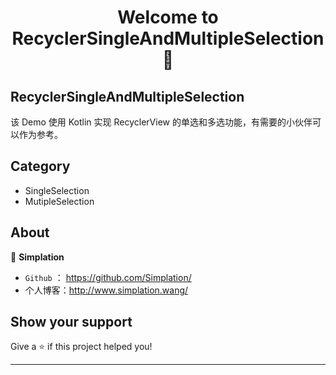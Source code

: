 <h1 align="center">Welcome to RecyclerSingleAndMultipleSelection 👋</h1>
<p>
</p>


## RecyclerSingleAndMultipleSelection

该 Demo 使用 Kotlin 实现 RecyclerView 的单选和多选功能，有需要的小伙伴可以作为参考。

## Category

- SingleSelection
- MutipleSelection



## About

👤 **Simplation**

- `Github` ： https://github.com/Simplation/
- 个人博客：http://www.simplation.wang/



## Show your support

Give a ⭐️ if this project helped you!

***
